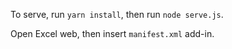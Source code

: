 To serve, run `yarn install`, then run `node serve.js`.

Open Excel web, then insert `manifest.xml` add-in.
